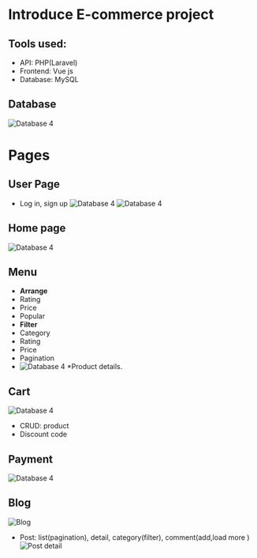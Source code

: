 # Introduce E-commerce project
 
## Tools used:
* API: PHP(Laravel)
* Frontend: Vue js
* Database: MySQL

## Database
![Database 4](docs/images/db.png)

# Pages
## User Page
* Log in, sign up
![Database 4](docs/images/login.png)
![Database 4](docs/images/regester.png)
## Home page
![Database 4](docs/images/home.png)
## Menu
* **Arrange** 
 * Rating
 * Price
 * Popular
* **Filter**
 * Category
 * Rating
 * Price 
* Pagination
* ![Database 4](docs/images/detail.png)
*Product details.
## Cart
![Database 4](docs/images/cart.png)
* CRUD: product
* Discount code
## Payment
![Database 4](docs/images/payment.png)
## Blog
![Blog](docs/images/blog.png)
* Post: list(pagination), detail, category(filter), comment(add,load more )
![Post detail](docs/images/post_detail.png)

